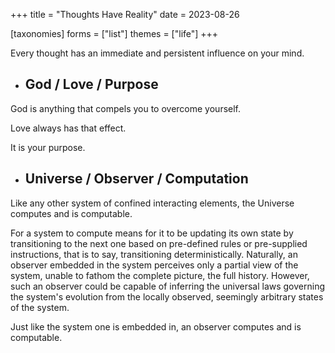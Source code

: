 +++
title = "Thoughts Have Reality"
date = 2023-08-26

[taxonomies]
forms = ["list"]
themes = ["life"]
+++

Every thought has an immediate and persistent influence on your mind.

<!-- more -->

- ## **God / Love / Purpose**

God is anything that compels you to overcome yourself.

Love always has that effect.

It is your purpose.

- ## **Universe / Observer / Computation**

Like any other system of confined interacting elements, the Universe computes and is computable.

For a system to compute means for it to be updating its own state by transitioning to the next one based on pre-defined rules or pre-supplied instructions, that is to say, transitioning deterministically. Naturally, an observer embedded in the system perceives only a partial view of the system, unable to fathom the complete picture, the full history. However, such an observer could be capable of inferring the universal laws governing the system's evolution from the locally observed, seemingly arbitrary states of the system.

Just like the system one is embedded in, an observer computes and is computable.
